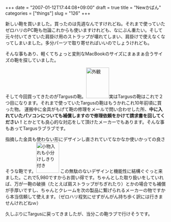 +++
date = "2007-01-12T17:44:08+09:00"
draft = true
title = "Newかばん"
categories = ["things"]
slug = "126"
+++

新しい鞄を買いました。買ったのは先週なんですけれどね。それまで使っていたゼロハリのPC鞄も勿論これからも使いますけれども、なにぶん重たい。そして元々付いてきていた肩掛け用のストラップが壊れてしまい、肩掛けで使えなくなってしまいました。多分パーツで取り寄せればいいのでしょうけれども。

そんな事もあり、軽くてちょっと変則なMacBookのサイズにまぁまぁ合うサイズの鞄を探していました。

そして今回買ってきたのがTargusの鞄。<a rel="lightbox" href="/images/2007/01/img029.jpg"><img width="72" height="96" border="0" alt="外観" title="外観" src="/images/2007/01/img029.jpg" /></a>実はTargusの鞄はこれで２つ目になります。それまで使っていたTargusの鞄はもうかれこれ10年前頃に買った物。 運搬中に金具がもげて鞄の修理をメールで問い合わせした所、<strong>中に入れていたパソコンについても補償しますので修理依頼をかけて請求書を回してください！</strong>とかとても良心的な対応をして頂けたメーカーでもあります。そんな事もあってTargusラブラブです。

指摘した金具も使わない形にデザインし直されていてなかなか使いかっての良さそうな鞄です。<a rel="lightbox" href="/images/2007/01/img032.jpg"><img width="72" height="96" border="0" title="小物入れも小分けしきり付き" alt="小物入れも小分けしきり付き" src="/images/2007/01/img032.jpg" /></a> この無駄のないデザインと機能性に結構ぐぐっと来ました。これで5,980ですからお買い得です。ちゃんとした取り扱いをしていれば、万が一鞄の破損（たとえば肩ストラップがちぎれたり）とかの場合でも補償が手厚いですし、ちゃんとクレームを次の製品に繋げられるメーカーの物ですから本当信頼して使えます。（ゼロハリ程気にせずがんがん持ち歩く訳には行きませんけれどねｗ）

久しぶりにTargusに戻ってきましたが、当分この鞄ラブで行けそうです。
